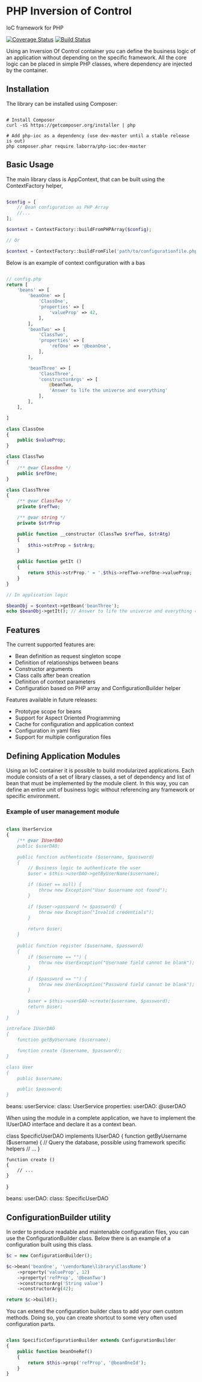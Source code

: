 PHP Inversion of Control
========================

IoC framework for PHP

[![Coverage Status](https://coveralls.io/repos/zeeke/php-ioc/badge.png)](https://coveralls.io/r/zeeke/php-ioc)
[![Build Status](https://travis-ci.org/zeeke/php-ioc.png?branch=master)](https://travis-ci.org/zeeke/php-ioc)


Using an Inversion Of Control container you can define the business
logic of an application without depending on the specific framework. All
the core logic can be placed in simple PHP classes, where dependency are
injected by the container.

## Installation

The library can be installed using Composer:

```

# Install Composer
curl -sS https://getcomposer.org/installer | php

# Add php-ioc as a dependency (use dev-master until a stable release is out)
php composer.phar require laborra/php-ioc:dev-master
```

## Basic Usage

The main library class is AppContext, that can be built using the ContextFactory helper,

```PHP

$config = [ 
    // Bean configuration as PHP Array
    //... 
];

$context = ContextFactory::buildFromPHPArray($config);

// Or

$context = ContextFactory::buildFromFile('path/to/configurationfile.php');

```

Below is an example of context configuration with a bas

```PHP

// config.php
return [
    'beans' => [
        'beanOne' => [
            'ClassOne',
            'properties' => [
                'valueProp' => 42,
            ],
        ],
        'beanTwo' => [
            'ClassTwo',
            'properties' => [
                'refOne' => '@beanOne',
            ],
        ],

        'beanThree' => [
            'ClassThree',
            'constructorArgs' => [
                @beanTwo,
                'Answer to life the universe and everything'
            ],
        ],
    ],

]

class ClassOne
{
    public $valueProp;
}

class ClassTwo
{
    /** @var ClassOne */
    public $refOne;
}

class ClassThree
{
    /** @var ClassTwo */
    private $refTwo;

    /** @var string */
    private $strProp

    public function __constructor (ClassTwo $refTwo, $strAtg)
    {
        $this->strProp = $strArg;
    }

    public function getIt ()
    {
        return $this->strProp.' = '.$this->refTwo->refOne->valueProp;
    }
}

// In application logic

$beanObj = $context->getBean('beanThree');
echo $beanObj->getIt(); // Answer to life the universe and everything = 42

```

## Features

The current supported features are:
- Bean definition as request singleton scope
- Definition of relationships between beans
- Constructor arguments
- Class calls after bean creation
- Definition of context parameters
- Configuration based on PHP array and ConfigurationBuilder helper

Features available in future releases:
- Prototype scope for beans
- Support for Aspect Oriented Programming
- Cache for configuration and application context
- Configuration in yaml files
- Support for multiple configuration files

## Defining Application Modules

Using an IoC container it is possible to build modularized applications.
Each module consists of a set of library classes, a set of dependency
and list of bean that must be implemented by the module client.
In this way, you can define an entire unit of business logic without
referencing any framework or specific environment.

### Example of user management module

```PHP

class UserService
{
    /** @var IUserDAO
    public $userDAO;

    public function authenticate ($username, $password)
    {
        // Business logic to authenticate the user
        $user = $this->userDAO->getByUserName($username);

        if ($user == null) {
            throw new Exception("User $username not found");
        }

        if ($user->password != $password) {
            throw new Exception("Invalid credentials");
        }
        
        return $user;
    }
    
    public function register ($username, $password)
    {
        if ($username == "") {
            throw new UserException("Username field cannot be blank");
        }

        if ($password == "") {
            throw new UserException("Password field cannot be blank");
        }

        $user = $this->userDAO->create($username, $password);
        return $user;
    }
}

intreface IUserDAO
{
    function getByUsername ($username);

    function create ($username, $password);
}

class User
{
    public $username;

    public $password;
}

```

beans:
    userService:
        class: UserService
        properties:
            userDAO: @userDAO


When using the module in a complete application, we have to implement
the IUserDAO interface and declare it as a context bean.

class SpecificUserDAO implements IUserDAO
{
    function getByUsername ($username)
    {
        // Query the database, possible using framework specific helpers
        // ...
    }
    
    function create ()
    {
        // ...
    }
}

beans:
    userDAO:
        class:  SpecificUserDAO


## ConfigurationBuilder utility

In order to produce readable and maintenable configuration files, you
can use the ConfigurationBuilder class.
Below there is an example of a configuration built using this class.

```PHP
$c = new ConfigurationBuilder();

$c->bean('beanOne', '\vendorName\library\ClassName')
    ->property('valueProp', 12)
    ->property('refProp', '@beanTwo')
    ->constructorArg('String value')
    ->constructorArg(42);

return $c->build();

```

You can extend the configuration builder class to add your own custom
methods. Doing so, you can create shortcut to some very often used
configuration parts.

```PHP

class SpecificConfigurationBuilder extends ConfigurationBuilder
{
    public function beanOneRef()
    {
        return $this->prop('refProp', '@beanOneId');
    }
}

```
